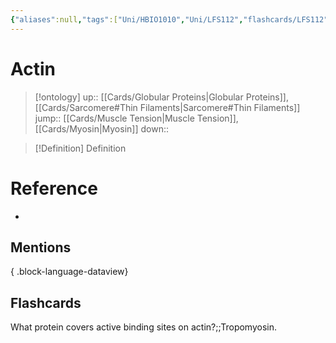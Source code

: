 ```yaml
---
{"aliases":null,"tags":["Uni/HBIO1010","Uni/LFS112","flashcards/LFS112"],"dg-publish":true,"permalink":"/cards/actin/","dgPassFrontmatter":true}
---
```


# Actin

> [!ontology]
> up:: [[Cards/Globular Proteins\|Globular Proteins]], [[Cards/Sarcomere#Thin Filaments\|Sarcomere#Thin Filaments]]
> jump:: [[Cards/Muscle Tension\|Muscle Tension]], [[Cards/Myosin\|Myosin]]
> down:: 

> [!Definition] Definition

# Reference

- 

## Mentions


{ .block-language-dataview}

## Flashcards

What protein covers active binding sites on actin?;;Tropomyosin.
<!--SR:!2023-10-24,9,170-->